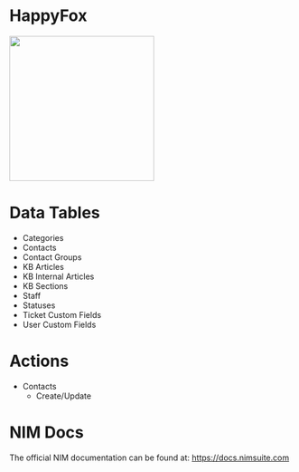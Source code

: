 # HappyFox

<img src="https://github.com/user-attachments/assets/0ec89114-f2ff-4a23-92fe-d4f43121e85a" width="256px"></img>

# Data Tables
- Categories
- Contacts
- Contact Groups
- KB Articles
- KB Internal Articles
- KB Sections
- Staff
- Statuses
- Ticket Custom Fields
- User Custom Fields

# Actions
- Contacts
    - Create/Update
      
# NIM Docs
The official NIM documentation can be found at: https://docs.nimsuite.com
